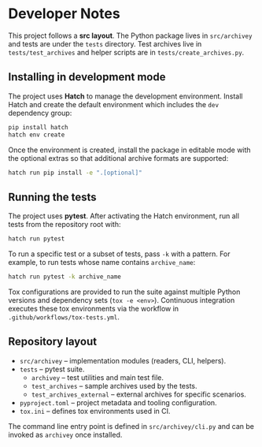 # Developer Notes

This project follows a **src layout**. The Python package lives in
`src/archivey` and tests are under the `tests` directory.  Test archives live in
`tests/test_archives` and helper scripts are in `tests/create_archives.py`.

## Installing in development mode

The project uses **Hatch** to manage the development environment.  Install
Hatch and create the default environment which includes the `dev` dependency
group:

```bash
pip install hatch
hatch env create
```

Once the environment is created, install the package in editable mode with the
optional extras so that additional archive formats are supported:

```bash
hatch run pip install -e ".[optional]"
```

## Running the tests

The project uses **pytest**.  After activating the Hatch environment, run all
tests from the repository root with:

```bash
hatch run pytest
```

To run a specific test or a subset of tests, pass `-k` with a pattern. For
example, to run tests whose name contains `archive_name`:

```bash
hatch run pytest -k archive_name
```

Tox configurations are provided to run the suite against multiple Python
versions and dependency sets (`tox -e <env>`).  Continuous integration executes
these tox environments via the workflow in `.github/workflows/tox-tests.yml`.

## Repository layout

- `src/archivey` – implementation modules (readers, CLI, helpers).
- `tests` – pytest suite.
  - `archivey` – test utilities and main test file.
  - `test_archives` – sample archives used by the tests.
  - `test_archives_external` – external archives for specific scenarios.
- `pyproject.toml` – project metadata and tooling configuration.
- `tox.ini` – defines tox environments used in CI.

The command line entry point is defined in `src/archivey/cli.py` and can be
invoked as `archivey` once installed.

